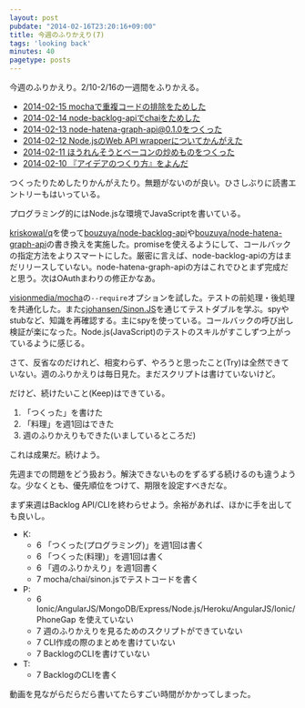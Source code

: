 ```yaml
---
layout: post
pubdate: "2014-02-16T23:20:16+09:00"
title: 今週のふりかえり(7)
tags: 'looking back'
minutes: 40
pagetype: posts
---
```

今週のふりかえり。2/10-2/16の一週間をふりかえる。

- [2014-02-15 mochaで重複コードの排除をためした](http://blog.bouzuya.net/2014/02/15/diary/)
- [2014-02-14 node-backlog-apiでchaiをためした](http://blog.bouzuya.net/2014/02/14/diary/)
- [2014-02-13 node-hatena-graph-api@0.1.0をつくった](http://blog.bouzuya.net/2014/02/13/diary/)
- [2014-02-12 Node.jsのWeb API wrapperについてかんがえた](http://blog.bouzuya.net/2014/02/12/diary/)
- [2014-02-11 ほうれんそうとベーコンの炒めものをつくった](http://blog.bouzuya.net/2014/02/11/diary/)
- [2014-02-10 『アイデアのつくり方』をよんだ](http://blog.bouzuya.net/2014/02/10/diary/)

つくったりためしたりかんがえたり。無題がないのが良い。ひさしぶりに読書エントリーもはいっている。

プログラミング的にはNode.jsな環境でJavaScriptを書いている。

[kriskowal/q][]を使って[bouzuya/node-backlog-api][]や[bouzuya/node-hatena-graph-api][]の書き換えを実施した。promiseを使えるようにして、コールバックの指定方法をよりスマートにした。厳密に言えば、node-backlog-apiの方はまだリリースしていない。node-hatena-graph-apiの方はこれでひとまず完成だと思う。次はOAuthまわりの修正かなあ。

[visionmedia/mocha][]の`--require`オプションを試した。テストの前処理・後処理を共通化した。また[cjohansen/Sinon.JS][]を通じてテストダブルを学ぶ。spyやstubなど、知識を再確認する。主にspyを使っている。コールバックの呼び出し検証が楽になった。Node.js(JavaScript)のテストのスキルがすこしずつ上がっているように感じる。

さて、反省なのだけれど、相変わらず、やろうと思ったこと(Try)は全然できていない。週のふりかえりは毎日見た。まだスクリプトは書けていないけど。

だけど、続けたいこと(Keep)はできている。

1. 「つくった」を書けた
2. 「料理」を週1回はできた
3. 週のふりかえりもできた(いましているところだ)

これは成果だ。続けよう。

先週までの問題をどう扱おう。解決できないものをずるずる続けるのも違うような。少なくとも、優先順位をつけて、期限を設定すべきだな。

まず来週はBacklog API/CLIを終わらせよう。余裕があれば、ほかに手を出しても良いし。

- K:
  - 6 「つくった(プログラミング)」を週1回は書く
  - 6 「つくった(料理)」を週1回は書く
  - 6 「週のふりかえり」を週1回書く
  - 7 mocha/chai/sinon.jsでテストコードを書く
- P:
  - 6 Ionic/AngularJS/MongoDB/Express/Node.js/Heroku/AngularJS/Ionic/PhoneGap を使えていない
  - 7 週のふりかえりを見るためのスクリプトができていない
  - 7 CLI作成の際のまとめを書けていない
  - 7 BacklogのCLIを書けていない
- T:
  - 7 BacklogのCLIを書く

動画を見ながらだらだら書いてたらすごい時間がかかってしまった。

[kriskowal/q]: https://github.com/kriskowal/q
[cjohansen/Sinon.JS]: https://github.com/cjohansen/Sinon.JS
[visionmedia/mocha]: https://github.com/visionmedia/mocha
[bouzuya/node-backlog-api]: https://github.com/bouzuya/node-backlog-api
[bouzuya/node-hatena-graph-api]: https://github.com/bouzuya/node-hatena-graph-api
